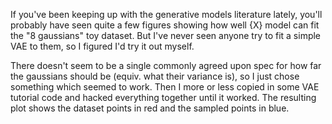 If you've been keeping up with the generative models literature lately, you'll probably have seen quite a few figures showing how well {X} model can fit the "8 gaussians" toy dataset. But I've never seen anyone try to fit a simple VAE to them, so I figured I'd try it out myself.

There doesn't seem to be a single commonly agreed upon spec for how far the gaussians should be (equiv. what their variance is), so I just chose something which seemed to work. Then I more or less copied in some VAE tutorial code and hacked everything together until it worked. The resulting plot shows the dataset points in red and the sampled points in blue.
